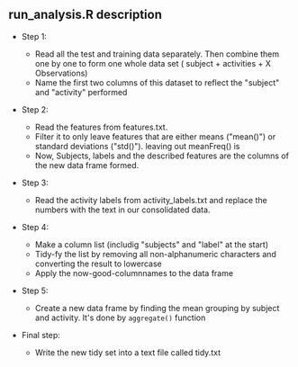 ## run_analysis.R description

* Step 1:
  * Read all the test and training data separately. Then combine them one by one to form one whole data set ( subject + activities + X Observations)
  * Name the first two columns of this dataset to reflect the "subject" and "activity" performed

* Step 2:
  * Read the features from features.txt.
  * Filter it to only leave features that are either means ("mean()") or standard deviations ("std()").  leaving out meanFreq() is
  * Now, Subjects, labels and the described features are the columns of the new data frame formed.

* Step 3:
  * Read the activity labels from activity_labels.txt and replace the numbers with the text in our consolidated data.

* Step 4:
  * Make a column list (includig "subjects" and "label" at the start)
  * Tidy-fy the list by removing all non-alphanumeric characters and converting the result to lowercase
  * Apply the now-good-columnnames to the data frame
  
* Step 5:
  * Create a new data frame by finding the mean grouping by subject and activity. It's done by `aggregate()` function
  
* Final step:
  * Write the new tidy set into a text file called tidy.txt